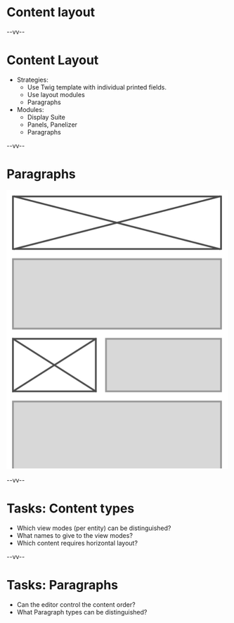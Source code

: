 # Content layout

--vv--

# Content Layout
- Strategies:
  - Use Twig template with individual printed fields.
  - Use layout modules
  - Paragraphs
- Modules:
  - Display Suite
  - Panels, Panelizer
  - Paragraphs

--vv--

# Paragraphs
![Content layout with Paragraphs](lesson-1/slides/images/layout-paragraphs.png)<!-- .element: style="width: 30%;" -->

--vv--

# Tasks: Content types
- Which view modes (per entity) can be distinguished?
- What names to give to the view modes?
- Which content requires horizontal layout?

--vv--

# Tasks: Paragraphs
- Can the editor control the content order?
- What Paragraph types can be distinguished?
